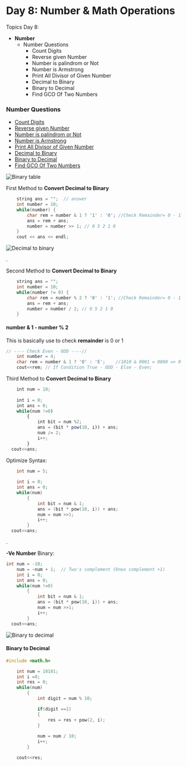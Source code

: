
# Day 8: Number & Math Operations

Topics Day 8:
- **Number** 
    - Number Questions
        - Count Digits
        - Reverse given Number
        - Number is palindrom or Not
        - Number is Armstrong
        - Print All Divisor of Given Number 
		- Decimal to Binary 
		- Binary to Decimal
        - Find GCO Of Two Numbers 


### Number Questions

- [Count Digits]()
- [Reverse given Number]()
- [Number is palindrom or Not]()
- [Number is Armstrong]()
- [Print All Divisor of Given Number]() 
- [Decimal to Binary]() 
- [Binary to Decimal]() 
- [Find GCO Of Two Numbers]() 


![Binary table](https://miro.medium.com/max/1152/1*DTmuXRaK9GIqeEF9IB2B_g.png)

First Method to **Convert Decimal to Binary**
```c++
    string ans = "";  // answer 
	int number = 10; 
	while(number) {
		char rem = number & 1 ? '1' : '0'; //Check Remainder= 0 - 1  
		ans = rem + ans; 
		number = number >> 1; // 0 5 2 1 0
	}
	cout << ans << endl;
```

![Decimal to binary](https://i1.faceprep.in/Companies-1/decimal%20to%20binary.png)

.

Second Method to **Convert Decimal to Binary**
```c++
	string ans = "";   
	int number = 10; 
	while(number != 0) {
		char rem = number % 2 ? '0' : '1'; //Check Remainder= 0 - 1
		ans = rem + ans; 
		number = number / 2; // 0 5 2 1 0
	}
```


#### number & 1  -  number % 2  

This is basically use to check **remainder** is 0 or 1

```c++
// ---- Check Even - ODD ----//
	int number = 4;
	char rem = number & 1 ? 'O' : 'E';    //1010 & 0001 = 0000 => 0
	cout<<rem; // If Condition True - ODD - Else - Even;
```


Third Method to **Convert Decimal to Binary**

```javascript
	int num = 10;
	
	int i = 0;
	int ans = 0;
	while(num !=0)
		{
			int bit = num %2;
			ans = (bit * pow(10, i)) + ans;
			num /= 2;
			i++;
		}
  cout<<ans;
```

Optimize Syntax:
```C++
	int num = 5;
	
	int i = 0;
	int ans = 0;
	while(num)
		{
			int bit = num & 1;
			ans = (bit * pow(10, i)) + ans;
			num = num >>1;
			i++;
		}
  cout<<ans;
```

.

**-Ve Number** Binary:
```C++
int num = -10;
	num = ~num + 1;  // Two's complement (Onex complement +1)
	int i = 0;
	int ans = 0;
	while(num !=0)
		{
			int bit = num & 1;
			ans = (bit * pow(10, i)) + ans;
			num = num >>1;
			i++;
		}
  cout<<ans;
```


![Binary to decimal](https://www.inchcalculator.com/wp-content/uploads/2021/09/how-to-convert-binary-to-decimal-thumb.png)

#### Binary to Decimal

```C++
#include <math.h>

	int num = 10101;
	int i =0;
	int res = 0;
	while(num)
		{
			int digit = num % 10;

			if(digit ==1)
			{
				res = res + pow(2, i);
			}
			
			num = num / 10;
			i++;
		}

	cout<<res;
```